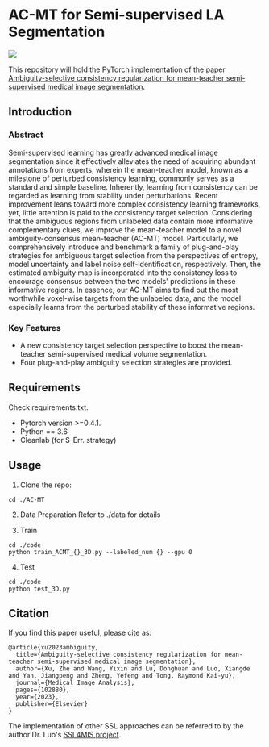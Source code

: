 # AC-MT for Semi-supervised LA Segmentation

![](https://img.shields.io/github/downloads/lemoshu/AC-MT/total)

This repository will hold the PyTorch implementation of the paper [Ambiguity-selective consistency regularization for mean-teacher semi-supervised medical image segmentation](https://www.sciencedirect.com/science/article/pii/S1361841523001408). 

## Introduction
### Abstract
Semi-supervised learning has greatly advanced medical image segmentation since it effectively alleviates the need of acquiring abundant annotations from experts, wherein the mean-teacher model, known as a milestone of perturbed consistency learning, commonly serves as a standard and simple baseline. Inherently, learning from consistency can be regarded as learning from stability under perturbations. Recent improvement leans toward more complex consistency learning frameworks, yet, little attention is paid to the consistency target selection. Considering that the ambiguous regions from unlabeled data contain more informative complementary clues, we improve the mean-teacher model to a novel ambiguity-consensus mean-teacher (AC-MT) model. Particularly, we comprehensively introduce and benchmark a family of plug-and-play strategies for ambiguous target selection from the perspectives of entropy, model uncertainty and label noise self-identification, respectively. Then, the estimated ambiguity map is incorporated into the consistency loss to encourage consensus between the two models' predictions in these informative regions. In essence, our AC-MT aims to find out the most worthwhile voxel-wise targets from the unlabeled data, and the model especially learns from the perturbed stability of these informative regions. 

### Key Features
- A new consistency target selection perspective to boost the mean-teacher semi-supervised medical volume segmentation.
- Four plug-and-play ambiguity selection strategies are provided.


## Requirements
Check requirements.txt.
* Pytorch version >=0.4.1.
* Python == 3.6 
* Cleanlab (for S-Err. strategy)

## Usage

1. Clone the repo:
```
cd ./AC-MT
```

2. Data Preparation
Refer to ./data for details


3. Train
```
cd ./code
python train_ACMT_{}_3D.py --labeled_num {} --gpu 0
```

4. Test 
```
cd ./code
python test_3D.py
```


## Citation

If you find this paper useful, please cite as:
```
@article{xu2023ambiguity,
  title={Ambiguity-selective consistency regularization for mean-teacher semi-supervised medical image segmentation},
  author={Xu, Zhe and Wang, Yixin and Lu, Donghuan and Luo, Xiangde and Yan, Jiangpeng and Zheng, Yefeng and Tong, Raymond Kai-yu},
  journal={Medical Image Analysis},
  pages={102880},
  year={2023},
  publisher={Elsevier}
}
```
The implementation of other SSL approaches can be referred to by the author Dr. Luo's [SSL4MIS project](https://github.com/HiLab-git/SSL4MIS).
